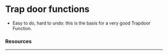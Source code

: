 # Trap door functions

* Easy to do, hard to undo: this is the basis for a very good Trapdoor Function.

### Resources


********